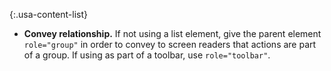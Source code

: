 {:.usa-content-list}
- **Convey relationship.** If not using a list element, give the parent element `role="group"` in order to convey to screen readers that actions are part of a group. If using as part of a toolbar, use `role="toolbar"`.